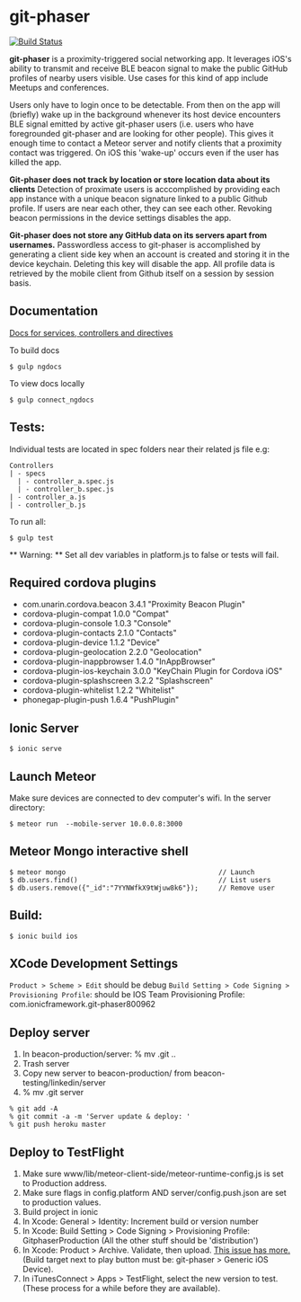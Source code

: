 # git-phaser

[![Build Status](https://travis-ci.org/git-phaser/git-phaser.svg?branch=master)](https://travis-ci.org/git-phaser/git-phaser)

**git-phaser** is a proximity-triggered social networking app. It leverages iOS's ability to transmit and receive BLE beacon signal to make the public GitHub profiles of nearby users visible. Use cases for this kind of app include Meetups and conferences. 

Users only have to login once to be detectable. From then on the app will (briefly) wake up in the background whenever its host device encounters BLE signal emitted by active git-phaser users (i.e. users who have foregrounded git-phaser and are looking for other people). This gives it enough time to contact a Meteor server and notify clients that a proximity contact was triggered. On iOS this 'wake-up' occurs even if the user has killed the app. 

**Git-phaser does not track by location or store location data about its clients** Detection of proximate users is acccomplished by providing each app instance with a unique beacon signature linked to a public Github profile. If users are near each other, they can see each other. Revoking beacon permissions in the device settings disables the app. 

**Git-phaser does not store any GitHub data on its servers apart from usernames.** Passwordless access to git-phaser is accomplished by generating a client side key when an account is created and storing it in the device keychain. Deleting this key will disable the app. All profile data is retrieved by the mobile client from Github itself on a session by session basis.    

## Documentation
[Docs for services, controllers and directives](https://git-phaser.github.io/git-phaser)

To build docs
```
$ gulp ngdocs
```

To view docs locally
```
$ gulp connect_ngdocs
```

## Tests: 
Individual tests are located in spec folders near their related js file e.g:

```
Controllers
| - specs
  | - controller_a.spec.js
  | - controller_b.spec.js
| - controller_a.js
| - controller_b.js
```

To run all:
```
$ gulp test
```
** Warning: ** Set all dev variables in platform.js to false or tests will fail. 

## Required cordova plugins

+ com.unarin.cordova.beacon 3.4.1 "Proximity Beacon Plugin"
+ cordova-plugin-compat 1.0.0 "Compat"
+ cordova-plugin-console 1.0.3 "Console"
+ cordova-plugin-contacts 2.1.0 "Contacts"
+ cordova-plugin-device 1.1.2 "Device"
+ cordova-plugin-geolocation 2.2.0 "Geolocation"
+ cordova-plugin-inappbrowser 1.4.0 "InAppBrowser"
+ cordova-plugin-ios-keychain 3.0.0 "KeyChain Plugin for Cordova iOS"
+ cordova-plugin-splashscreen 3.2.2 "Splashscreen"
+ cordova-plugin-whitelist 1.2.2 "Whitelist"
+ phonegap-plugin-push 1.6.4 "PushPlugin"

## Ionic Server
```
$ ionic serve
```

## Launch Meteor
Make sure devices are connected to dev computer's wifi. In the server directory:
```
$ meteor run  --mobile-server 10.0.0.8:3000
```

## Meteor Mongo interactive shell
```
$ meteor mongo                                      // Launch
$ db.users.find()                                   // List users
$ db.users.remove({"_id":"7YYNWfkX9tWjuw8k6"});     // Remove user
```
## Build:

```
$ ionic build ios
```

## XCode Development Settings
```Product > Scheme > Edit``` should be debug
```Build Setting > Code Signing > Provisioning Profile```: should be IOS Team Provisioning Profile: com.ionicframework.git-phaser800962

## Deploy server 
1. In beacon-production/server: % mv .git ..
2. Trash server
3. Copy new server to beacon-production/ from beacon-testing/linkedin/server
4. % mv .git server

```
% git add -A
% git commit -a -m 'Server update & deploy: '
% git push heroku master
```

## Deploy to TestFlight
1. Make sure www/lib/meteor-client-side/meteor-runtime-config.js is set to Production address.
2. Make sure flags in config.platform AND server/config.push.json are set to production values.
3. Build project in ionic
4. In Xcode: General > Identity: Increment build or version number
5. In Xcode: Build Setting > Code Signing > Provisioning Profile: GitphaserProduction (All the other stuff should be 'distribution')
6. In Xcode: Product > Archive. Validate, then upload. [This issue has more.](https://github.com/cgewecke/beacon-testing/issues/36) (Build target next to play button must be: git-phaser > Generic iOS Device).
7. In iTunesConnect > Apps > TestFlight, select the new version to test. (These process for a while before they are available). 
